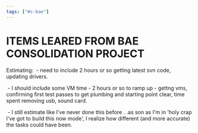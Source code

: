 ```yaml
---
tags: ["#c-bae"]
---
```

# ITEMS LEARED FROM BAE CONSOLIDATION PROJECT

Estimating:
 - need to include 2 hours or so getting latest svn code, updating drivers.

 - I should include some VM time - 2 hours or so to ramp up - gettng vms, confirming first test passes to get plumbing and starting point clear, time spent removing usb, sound card.

 - I still estimate like I've never done this before . .as son as I'm in 'holy crap I've got to build this now mode', I realize how different (and more accurate) the tasks could have been.
